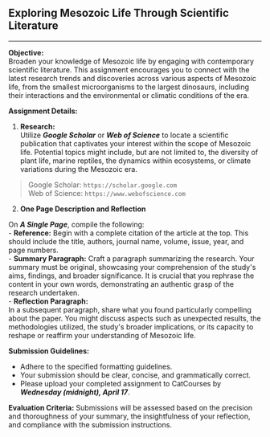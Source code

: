 ## Exploring Mesozoic Life Through Scientific Literature

---

**Objective:**  
Broaden your knowledge of Mesozoic life by engaging with contemporary scientific literature. This assignment encourages you to connect with the latest research trends and discoveries across various aspects of Mesozoic life, from the smallest microorganisms to the largest dinosaurs, including their interactions and the environmental or climatic conditions of the era.

**Assignment Details:**

1. **Research:**  
   Utilize ***Google Scholar*** or ***Web of Science*** to locate a scientific publication that captivates your interest within the scope of Mesozoic life. Potential topics might include, but are not limited to, the diversity of plant life, marine reptiles, the dynamics within ecosystems, or climate variations during the Mesozoic era. 

>   Google Scholar: `https://scholar.google.com`  
>   Web of Science: `https://www.webofscience.com`  

2. **One Page Description and Reflection**  

On ***A Single Page***, compile the following:  
    - **Reference:** Begin with a complete citation of the article at the top. This should include the title, authors, journal name, volume, issue, year, and page numbers.  
    - **Summary Paragraph:** Craft a paragraph summarizing the research. Your summary must be original, showcasing your comprehension of the study's aims, findings, and broader significance. It is crucial that you rephrase the content in your own words, demonstrating an authentic grasp of the research undertaken.  
    - **Reflection Paragraph:**  
    In a subsequent paragraph, share what you found particularly compelling about the paper. You might discuss aspects such as unexpected results, the methodologies utilized, the study's broader implications, or its capacity to reshape or reaffirm your understanding of Mesozoic life.

**Submission Guidelines:**  
- Adhere to the specified formatting guidelines.  
- Your submission should be clear, concise, and grammatically correct.  
- Please upload your completed assignment to CatCourses by ***Wednesday (midnight), April 17***.  

**Evaluation Criteria:**
Submissions will be assessed based on the precision and thoroughness of your summary, the insightfulness of your reflection, and compliance with the submission instructions.
